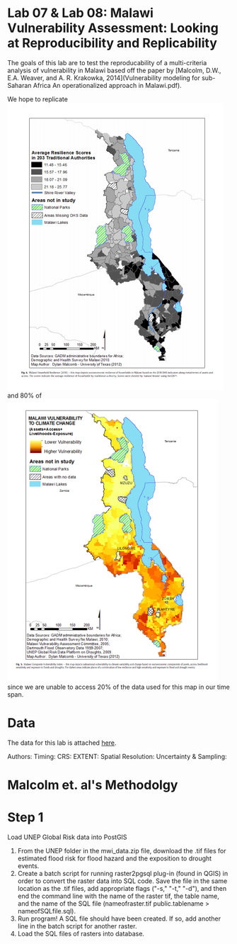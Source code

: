 # Lab 07 & Lab 08: Malawi Vulnerability Assessment: Looking at Reproducibility and Replicability


The goals of this lab are to test the reproducability of a multi-criteria analysis of vulnerability in Malawi based off the paper by [Malcolm, D.W., E.A. Weaver, and A. R. Krakowka, 2014](Vulnerability modeling for sub-Saharan Africa An operationalized approach in Malawi.pdf).

We hope to replicate ![Figure 4](Figure4.png) and 80% of ![Figure 5](Figure5.png) since we are unable to access 20% of the data used for this map in our time span. 


# Data
The data for this lab is attached [here](mwi_data.zip).

Authors:
Timing:
CRS:
EXTENT:
Spatial Resolution:
Uncertainty & Sampling:

# Malcolm et. al's Methodolgy

# Step 1

Load UNEP Global Risk data into PostGIS
1. From the UNEP folder in the mwi_data.zip file, download the .tif files for estimated flood risk for flood hazard and the exposition to drought events.
2. Create a batch script for running raster2pgsql plug-in (found in QGIS) in order to convert the raster data into SQL code. Save the file in the same location as the .tif files, add appropriate flags ("-s," "-t," "-d"), and then end the command line with the name of the raster tif, the table name, and the name of the SQL file (nameofraster.tif public.tablename > nameofSQLfile.sql).
3. Run program! A SQL file should have been created. If so, add another line in the batch script for another raster. 
4. Load the SQL files of rasters into database.  












